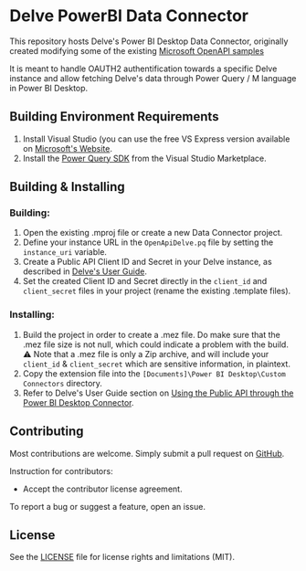 # Delve PowerBI Data Connector

This repository hosts Delve's Power BI Desktop Data Connector, originally created modifying some of the existing [Microsoft OpenAPI samples](https://github.com/Microsoft/DataConnectors)

It is meant to handle OAUTH2 authentification towards a specific Delve instance and allow fetching Delve's data through Power Query / M language in Power BI Desktop.

## Building Environment Requirements

1. Install Visual Studio (you can use the free VS Express version available on [Microsoft's Website](https://visualstudio.microsoft.com/vs/express/).
2. Install the [Power Query SDK](https://aka.ms/powerquerysdk) from the Visual Studio Marketplace.

## Building & Installing

### Building:
1. Open the existing .mproj file or create a new Data Connector project.
2. Define your instance URL in the `OpenApiDelve.pq` file by setting the `instance_uri` variable.
3. Create a Public API Client ID and Secret in your Delve instance, as described in [Delve's User Guide](https://support.delvesecurity.com/creating-public-api-clients).
4. Set the created Client ID and Secret directly in the `client_id` and `client_secret` files in your project (rename the existing .template files).

### Installing:
1. Build the project in order to create a .mez file. Do make sure that the .mez file size is not null, which could indicate a problem with the build. :warning: Note that a .mez file is only a Zip archive, and will include your `client_id` & `client_secret` which are sensitive information, in plaintext.
2. Copy the extension file into the `[Documents]\Power BI Desktop\Custom Connectors` directory.
3. Refer to Delve's User Guide section on [Using the Public API through the Power BI Desktop Connector](https://support.delvesecurity.com/using-the-public-api-through-the-power-bi-desktop-connector).

## Contributing

Most contributions are welcome. Simply submit a pull request on [GitHub](https://github.com/delvelabs/warden-powerbi-connector).

Instruction for contributors:
* Accept the contributor license agreement.

To report a bug or suggest a feature, open an issue.

## License

See the [LICENSE](LICENSE.md) file for license rights and limitations (MIT).
